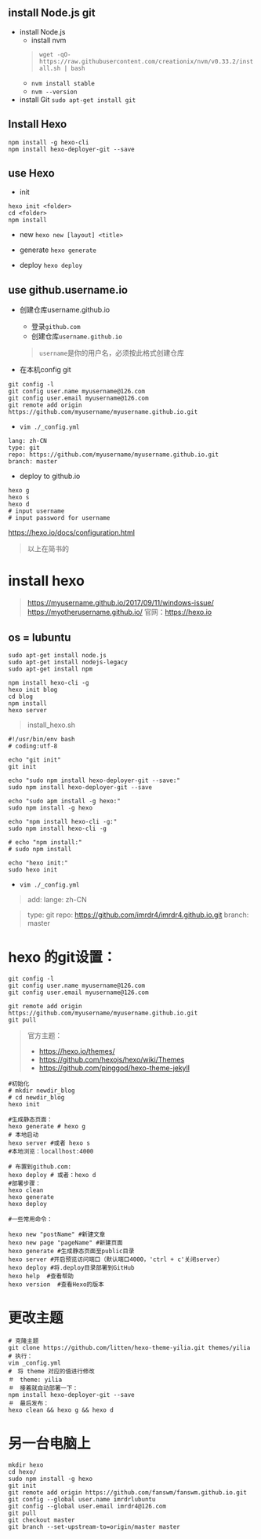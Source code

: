 ## install Node.js git

+ install Node.js
	+ install nvm
	> `wget -qO- https://raw.githubusercontent.com/creationix/nvm/v0.33.2/install.sh | bash`
	+ `nvm install stable`
	+ `nvm --version`
+ install Git
`sudo apt-get install git`

## Install Hexo
```
npm install -g hexo-cli
npm install hexo-deployer-git --save
```

## use Hexo

+ init
```
hexo init <folder>
cd <folder>
npm install
```

+ new
`hexo new [layout] <title>`

+ generate
`hexo generate`

+ deploy
`hexo deploy`

## use github.username.io

+ 创建仓库username.github.io
	+ 登录`github.com`
	+ 创建仓库`username.github.io`
	> `username`是你的用户名，必须按此格式创建仓库

+ 在本机config git
```
git config -l
git config user.name myusername@126.com
git config user.email myusername@126.com
git remote add origin https://github.com/myusername/myusername.github.io.git
```

+ `vim ./_config.yml`
```
lang: zh-CN
type: git 
repo: https://github.com/myusername/myusername.github.io.git 
branch: master
```

+ deploy to github.io
```
hexo g
hexo s
hexo d
# input username
# input password for username
``` 

https://hexo.io/docs/configuration.html

> 以上在简书的


# install hexo

> https://myusername.github.io/2017/09/11/windows-issue/
> https://myotherusername.github.io/
> 官网：https://hexo.io

## os = lubuntu

```
sudo apt-get install node.js
sudo apt-get install nodejs-legacy
sudo apt-get install npm

npm install hexo-cli -g
hexo init blog
cd blog
npm install
hexo server
```

> install_hexo.sh

```
#!/usr/bin/env bash 
# coding:utf-8

echo "git init"
git init

echo "sudo npm install hexo-deployer-git --save:"
sudo npm install hexo-deployer-git --save

echo "sudo apm install -g hexo:" 
sudo npm install -g hexo 

echo "npm install hexo-cli -g:"  
sudo npm install hexo-cli -g  

# echo "npm install:"
# sudo npm install

echo "hexo init:"          
sudo hexo init
```

+ `vim ./_config.yml`
> add:
> lange: zh-CN

> type: git
> repo: https://github.com/imrdr4/imrdr4.github.io.git
> branch: master   

# hexo 的git设置：

```
git config -l
git config user.name myusername@126.com
git config user.email myusername@126.com

git remote add origin https://github.com/myusername/myusername.github.io.git
git pull
```

> 官方主题：
> + https://hexo.io/themes/
> + https://github.com/hexojs/hexo/wiki/Themes
> + https://github.com/pinggod/hexo-theme-jekyll


```
#初始化
# mkdir newdir_blog
# cd newdir_blog
hexo init

#生成静态页面：
hexo generate # hexo g
# 本地启动
hexo server #或者 hexo s
#本地浏览：locallhost:4000

# 布置到github.com:
hexo deploy # 或者：hexo d
#部署步骤：
hexo clean
hexo generate
hexo deploy

#一些常用命令：

hexo new "postName" #新建文章
hexo new page "pageName" #新建页面
hexo generate #生成静态页面至public目录
hexo server #开启预览访问端口（默认端口4000，'ctrl + c'关闭server）
hexo deploy #将.deploy目录部署到GitHub
hexo help  #查看帮助
hexo version  #查看Hexo的版本
```
# 更改主题
```
# 克隆主题
git clone https://github.com/litten/hexo-theme-yilia.git themes/yilia
# 执行：
vim _config.yml
#　将 theme 对应的值进行修改
＃　theme: yilia
＃　接着就自动部署一下：
npm install hexo-deployer-git --save
＃　最后发布：
hexo clean && hexo g && hexo d
```

# 另一台电脑上
```
mkdir hexo
cd hexo/
sudo npm install -g hexo
git init
git remote add origin https://github.com/fanswm/fanswm.github.io.git
git config --global user.name imrdrlubuntu
git config --global user.email imrdr4@126.com
git pull
git checkout master
git branch --set-upstream-to=origin/master master
```
